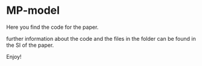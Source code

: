 # MP-model
Here you find the code for the paper. 


further information about the code and the files in the folder can be found in the SI of the paper.

Enjoy!
